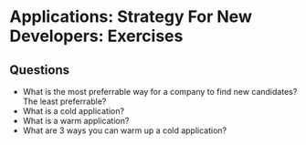 # Applications: Strategy For New Developers: Exercises

## Questions

* What is the most preferrable way for a company to find new candidates? The least preferrable?
* What is a cold application?
* What is a warm application?
* What are 3 ways you can warm up a cold application?
